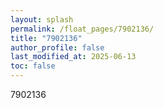 ```yaml
---
layout: splash
permalink: /float_pages/7902136/
title: "7902136"
author_profile: false
last_modified_at: 2025-06-13
toc: false
---
```

 
7902136
